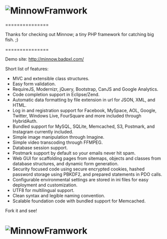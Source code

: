 # ![MinnowFramwork](http://minnow.badpxl.com/img/Minnow-Framework-logo.png)
===============

Thanks for checking out Minnow; a tiny PHP framework for catching big fish. ;)

===============

Demo site: http://minnow.badpxl.com/

Short list of features:
* MVC and extensible class structures.
* Easy form validation.
* RequireJS, Modernizr, jQuery, Bootstrap, CanJS and Google Analytics.
* Code completion support in Eclipse/Zend.
* Automatic data formatting by file extension in url for JSON, XML, and HTML.
* Log in and registration support for Facebook, MySpace, AOL, Google, Twitter, Windows Live, FourSquare and more included through HybridAuth.
* Bundled support for MySQL, SQLite, Memcached, S3, Postmark, and Instagram currently included.
* Simple image manipulation through Imagine.
* Simple video transcoding through FFMPEG.
* Database session support.
* Postmark support by default so your emails never hit spam.
* Web GUI for scaffolding pages from sitemaps, objects and classes from database structures, and dynamic form generation. 
* Security focused code using secure encrypted cookies, hashed password storage using PBKDF2, and prepared statements in PDO calls.
* Configurable environmental settings are stored in ini files for easy deployment and customization.
* UTF8 for multilingual support.
* Clean syntax and legible naming convention. 
* Scalable foundation code with bundled support for Memcached.

Fork it and see!
# ![MinnowFramwork](http://minnow.badpxl.com/img/Minnow-Framework-logo-64x64.png)
